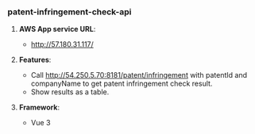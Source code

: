 ### patent-infringement-check-api

1. **AWS App service URL**:
   - http://57.180.31.117/

2. **Features**:
   - Call http://54.250.5.70:8181/patent/infringement with patentId and companyName to get patent infringement check result.
   - Show results as a table.

3. **Framework**:
   - Vue 3
